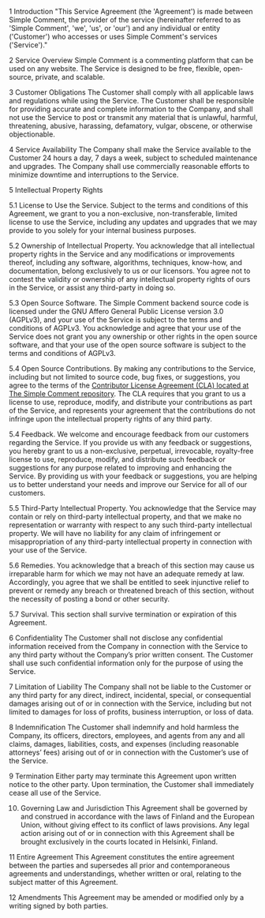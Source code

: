 1   Introduction
    "This Service Agreement (the 'Agreement') is made between Simple Comment, the provider of the service (hereinafter referred to as 'Simple Comment', 'we', 'us', or 'our') and any individual or entity ('Customer') who accesses or uses Simple Comment's services ('Service')."

2   Service Overview
    Simple Comment is a commenting platform that can be used on any website. The Service is designed to be free, flexible, open-source, private, and scalable.

3   Customer Obligations
    The Customer shall comply with all applicable laws and regulations while using the Service. The Customer shall be responsible for providing accurate and complete information to the Company, and shall not use the Service to post or transmit any material that is unlawful, harmful, threatening, abusive, harassing, defamatory, vulgar, obscene, or otherwise objectionable.

4   Service Availability
    The Company shall make the Service available to the Customer 24 hours a day, 7 days a week, subject to scheduled maintenance and upgrades. The Company shall use commercially reasonable efforts to minimize downtime and interruptions to the Service.

5   Intellectual Property Rights

5.1 License to Use the Service. Subject to the terms and conditions of this Agreement, we grant to you a non-exclusive, non-transferable, limited license to use the Service, including any updates and upgrades that we may provide to you solely for your internal business purposes.

5.2 Ownership of Intellectual Property. You acknowledge that all intellectual property rights in the Service and any modifications or improvements thereof, including any software, algorithms, techniques, know-how, and documentation, belong exclusively to us or our licensors. You agree not to contest the validity or ownership of any intellectual property rights of ours in the Service, or assist any third-party in doing so.

5.3 Open Source Software. The Simple Comment backend source code is licensed under the GNU Affero General Public License version 3.0 (AGPLv3), and your use of the Service is subject to the terms and conditions of AGPLv3. You acknowledge and agree that your use of the Service does not grant you any ownership or other rights in the open source software, and that your use of the open source software is subject to the terms and conditions of AGPLv3.

5.4 Open Source Contributions. By making any contributions to the Service, including but not limited to source code, bug fixes, or suggestions, you agree to the terms of the [Contributor License Agreement (CLA) located at The Simple Comment repository](./CONTRIBUTOR_LICENSE_AGREEMENT.md). The CLA requires that you grant to us a license to use, reproduce, modify, and distribute your contributions as part of the Service, and represents your agreement that the contributions do not infringe upon the intellectual property rights of any third party.

5.4 Feedback. We welcome and encourage feedback from our customers regarding the Service. If you provide us with any feedback or suggestions, you hereby grant to us a non-exclusive, perpetual, irrevocable, royalty-free license to use, reproduce, modify, and distribute such feedback or suggestions for any purpose related to improving and enhancing the Service. By providing us with your feedback or suggestions, you are helping us to better understand your needs and improve our Service for all of our customers.

5.5 Third-Party Intellectual Property. You acknowledge that the Service may contain or rely on third-party intellectual property, and that we make no representation or warranty with respect to any such third-party intellectual property. We will have no liability for any claim of infringement or misappropriation of any third-party intellectual property in connection with your use of the Service.

5.6 Remedies. You acknowledge that a breach of this section may cause us irreparable harm for which we may not have an adequate remedy at law. Accordingly, you agree that we shall be entitled to seek injunctive relief to prevent or remedy any breach or threatened breach of this section, without the necessity of posting a bond or other security.

5.7 Survival. This section shall survive termination or expiration of this Agreement.

6   Confidentiality
    The Customer shall not disclose any confidential information received from the Company in connection with the Service to any third party without the Company’s prior written consent. The Customer shall use such confidential information only for the purpose of using the Service.

7   Limitation of Liability
    The Company shall not be liable to the Customer or any third party for any direct, indirect, incidental, special, or consequential damages arising out of or in connection with the Service, including but not limited to damages for loss of profits, business interruption, or loss of data.

8   Indemnification
    The Customer shall indemnify and hold harmless the Company, its officers, directors, employees, and agents from any and all claims, damages, liabilities, costs, and expenses (including reasonable attorneys’ fees) arising out of or in connection with the Customer’s use of the Service.

9   Termination
    Either party may terminate this Agreement upon written notice to the other party. Upon termination, the Customer shall immediately cease all use of the Service.

10. Governing Law and Jurisdiction
    This Agreement shall be governed by and construed in accordance with the laws of Finland and the European Union, without giving effect to its conflict of laws provisions. Any legal action arising out of or in connection with this Agreement shall be brought exclusively in the courts located in Helsinki, Finland.

11  Entire Agreement
    This Agreement constitutes the entire agreement between the parties and supersedes all prior and contemporaneous agreements and understandings, whether written or oral, relating to the subject matter of this Agreement.

12  Amendments
    This Agreement may be amended or modified only by a writing signed by both parties.